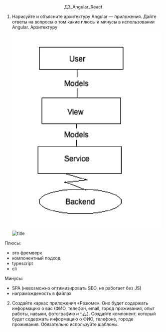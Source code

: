 <center>ДЗ_Angular_React</center>

1.	Нарисуйте и объясните архитектуру Angular — приложения. Дайте ответы на вопросы о том какие плюсы и минусы в использовании Angular.
Архитектуру
![title](/HomeWork6/ng.png)
![title](/ng.png)

Плюсы: 
- это фремверк
- компонентный подход
- typescript
- cli

Минусы: 
- SPA (невозможно оптимизировать SEO, не работает без JS)
- награможденость в файлах 


2.	Создайте каркас приложения «Резюме». Оно будет содержать информацию о вас (ФИО, телефон, email, город проживания, опыт работы, навыки, фотографию и т.д.). Создайте компонент, который будет содержать информацию о ФИО, телефоне, городе проживания. Обязательно используйте шаблоны.
